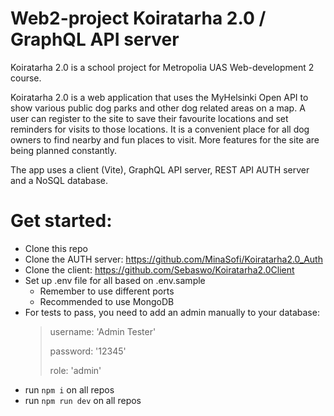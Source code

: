 # Web2-project Koiratarha 2.0 / GraphQL API server

Koiratarha 2.0 is a school project for Metropolia UAS Web-development 2 course.

Koiratarha 2.0 is a web application that uses the MyHelsinki Open API to show various public dog parks and other dog related areas on a map. A user can register to the site to save their favourite locations and set reminders for visits to those locations. It is a convenient place for all dog owners to find nearby and fun places to visit. More features for the site are being planned constantly.

The app uses a client (Vite), GraphQL API server, REST API AUTH server and a NoSQL database.



# Get started:

- Clone this repo
- Clone the AUTH server: https://github.com/MinaSofi/Koiratarha2.0_Auth
- Clone the client: https://github.com/Sebaswo/Koiratarha2.0Client
- Set up .env file for all based on .env.sample
    - Remember to use different ports
    - Recommended to use MongoDB
- For tests to pass, you need to add an admin manually to your database:
    >username: 'Admin Tester'
    >
    >password: '12345'
    >
    >role: 'admin'
- run `npm i` on all repos
- run `npm run dev` on all repos

